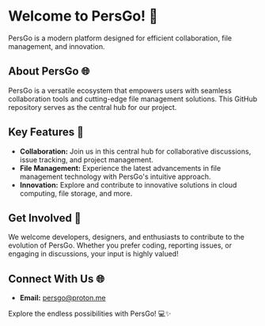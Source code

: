 # Welcome to PersGo! 🚀

PersGo is a modern platform designed for efficient collaboration, file management, and innovation.

## About PersGo 🌐

PersGo is a versatile ecosystem that empowers users with seamless collaboration tools and cutting-edge file management solutions. This GitHub repository serves as the central hub for our project.

## Key Features 🔑

- **Collaboration:** Join us in this central hub for collaborative discussions, issue tracking, and project management.
- **File Management:** Experience the latest advancements in file management technology with PersGo's intuitive approach.
- **Innovation:** Explore and contribute to innovative solutions in cloud computing, file storage, and more.

## Get Involved 🤝

We welcome developers, designers, and enthusiasts to contribute to the evolution of PersGo. Whether you prefer coding, reporting issues, or engaging in discussions, your input is highly valued!

## Connect With Us 🌐

- **Email:** persgo@proton.me

Explore the endless possibilities with PersGo! 💻✨
